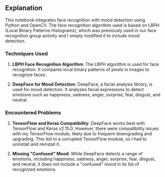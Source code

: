 ## Explanation
This notebook integrates face recognition with mood detection using Python and OpenCV. The face recognition algorithm used is based on LBPH (Local Binary Patterns Histograms), which was previously used in our face recognition group activity and I simply modified it to include mood detection.

### Techniques Used
1. **LBPH Face Recognition Algorithm**: The LBPH algorithm is used for face recognition. It compares local binary patterns of pixels in images to recognize faces.

2. **DeepFace for Mood Detection**: DeepFace, a facial analysis library, is used for mood detection. It analyzes facial expressions to detect emotions such as happiness, sadness, anger, surprise, fear, disgust, and neutral.

### Encountered Problems
1. **TensorFlow and Keras Compatibility**: DeepFace works best with TensorFlow and Keras v2.15.0. However, there were compatibility issues with my TensorFlow module, likely due to frequent downgrading and upgrading. This led to a corrupted TensorFlow module, so I had to uninstall and reinstall it.

2. **Missing "Confused" Mood**: While DeepFace detects a range of emotions, including happiness, sadness, anger, surprise, fear, disgust, and neutral, it does not include a "confused" mood in its list of recognized emotions.
